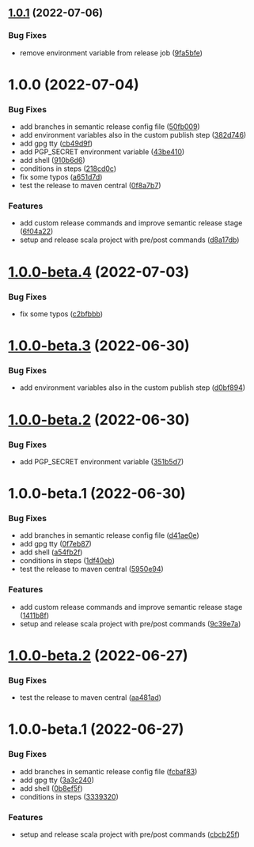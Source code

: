 ## [1.0.1](https://github.com/atedeg/scala-release/compare/v1.0.0...v1.0.1) (2022-07-06)


### Bug Fixes

* remove environment variable from release job ([9fa5bfe](https://github.com/atedeg/scala-release/commit/9fa5bfe4f297142037180bfabb231236648dcaed))

# 1.0.0 (2022-07-04)


### Bug Fixes

* add branches in semantic release config file ([50fb009](https://github.com/atedeg/scala-release/commit/50fb009d11955ee2ed38a898d6fc7fc59f879bab))
* add environment variables also in the custom publish step ([382d746](https://github.com/atedeg/scala-release/commit/382d7468d50e36e2c56987477dc63316163ffd6e))
* add gpg tty ([cb49d9f](https://github.com/atedeg/scala-release/commit/cb49d9fc8e9482e56ade73615f0e4e3ccaed85fa))
* add PGP_SECRET environment variable ([43be410](https://github.com/atedeg/scala-release/commit/43be410a28f315e68f864bd7fcce46cf596f0543))
* add shell ([910b6d6](https://github.com/atedeg/scala-release/commit/910b6d60ea6a18d66bd6122da41af806cce4e4c9))
* conditions in steps ([218cd0c](https://github.com/atedeg/scala-release/commit/218cd0c724cc181a2f4c2ca73fb2a70f58601b7b))
* fix some typos ([a651d7d](https://github.com/atedeg/scala-release/commit/a651d7de35db6f1aa1a66fd9298a3de02ff43aa3))
* test the release to maven central ([0f8a7b7](https://github.com/atedeg/scala-release/commit/0f8a7b756701650744571ceb8944257336928267))


### Features

* add custom release commands and improve semantic release stage ([6f04a22](https://github.com/atedeg/scala-release/commit/6f04a22c1ab2911fae900b1327040b6961e7c35c))
* setup and release scala project with pre/post commands ([d8a17db](https://github.com/atedeg/scala-release/commit/d8a17dbbd04b40123ce2543bb595773ef6713256))

# [1.0.0-beta.4](https://github.com/atedeg/scala-release/compare/v1.0.0-beta.3...v1.0.0-beta.4) (2022-07-03)


### Bug Fixes

* fix some typos ([c2bfbbb](https://github.com/atedeg/scala-release/commit/c2bfbbb8a1dea75f7ee209feddc24545224a316e))

# [1.0.0-beta.3](https://github.com/atedeg/scala-release/compare/v1.0.0-beta.2...v1.0.0-beta.3) (2022-06-30)


### Bug Fixes

* add environment variables also in the custom publish step ([d0bf894](https://github.com/atedeg/scala-release/commit/d0bf894117ebef9c84ae468f2752cb0a496d53c2))

# [1.0.0-beta.2](https://github.com/atedeg/scala-release/compare/v1.0.0-beta.1...v1.0.0-beta.2) (2022-06-30)


### Bug Fixes

* add PGP_SECRET environment variable ([351b5d7](https://github.com/atedeg/scala-release/commit/351b5d7d859bf8566c5be0d541a2d11ae0604916))

# 1.0.0-beta.1 (2022-06-30)


### Bug Fixes

* add branches in semantic release config file ([d41ae0e](https://github.com/atedeg/scala-release/commit/d41ae0eec3d3ed95b7c07eae8d4d74e2d7924429))
* add gpg tty ([0f7eb87](https://github.com/atedeg/scala-release/commit/0f7eb879caf4fd51f0d7c854a979abe6ad0e4515))
* add shell ([a54fb2f](https://github.com/atedeg/scala-release/commit/a54fb2f779aab2561a74bd23d1360145f946a795))
* conditions in steps ([1df40eb](https://github.com/atedeg/scala-release/commit/1df40ebeb71e52ba505f86d3b079a4209fbdfe29))
* test the release to maven central ([5950e94](https://github.com/atedeg/scala-release/commit/5950e9461aacc6ca6b5e89245e04cbf2382c8948))


### Features

* add custom release commands and improve semantic release stage ([1411b8f](https://github.com/atedeg/scala-release/commit/1411b8f0b528ce7cf491c754b19f01f088bbdeef))
* setup and release scala project with pre/post commands ([9c39e7a](https://github.com/atedeg/scala-release/commit/9c39e7a5679a8f6f26a7957f67272359b4c3f724))

# [1.0.0-beta.2](https://github.com/atedeg/scala-release/compare/1.0.0-beta.1...1.0.0-beta.2) (2022-06-27)


### Bug Fixes

* test the release to maven central ([aa481ad](https://github.com/atedeg/scala-release/commit/aa481ad19bc6855fb37617dad7a2387b14517e69))

# 1.0.0-beta.1 (2022-06-27)


### Bug Fixes

* add branches in semantic release config file ([fcbaf83](https://github.com/atedeg/scala-release/commit/fcbaf833c23667fc5797747b580cd205f4505f29))
* add gpg tty ([3a3c240](https://github.com/atedeg/scala-release/commit/3a3c24041c29afa9bedbd7392764620025f8afa6))
* add shell ([0b8ef5f](https://github.com/atedeg/scala-release/commit/0b8ef5f9adc103c5bc82d6b1410ba4633148952d))
* conditions in steps ([3339320](https://github.com/atedeg/scala-release/commit/333932072f5855979cc8fa233ef264cb80532d94))


### Features

* setup and release scala project with pre/post commands ([cbcb25f](https://github.com/atedeg/scala-release/commit/cbcb25f7130271e245530cc2cf0b44062c9b0ee0))
